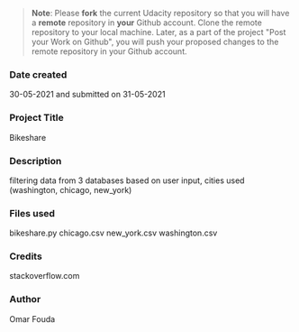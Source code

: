 >**Note**: Please **fork** the current Udacity repository so that you will have a **remote** repository in **your** Github account. Clone the remote repository to your local machine. Later, as a part of the project "Post your Work on Github", you will push your proposed changes to the remote repository in your Github account.

### Date created
30-05-2021 and submitted on 31-05-2021

### Project Title
Bikeshare

### Description
filtering data from 3 databases based on user input, cities used (washington, chicago, new_york)

### Files used
bikeshare.py
chicago.csv
new_york.csv
washington.csv

### Credits
stackoverflow.com

### Author
Omar Fouda
